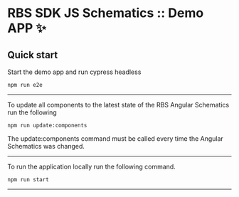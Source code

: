 # RBS SDK JS Schematics :: Demo APP ✨

## Quick start

Start the demo app and run cypress headless

```
npm run e2e
```

---

To update all components to the latest state of the RBS Angular Schematics run the following 

```
npm run update:components
```

The update:components command must be called every time the Angular Schematics was changed.

---
To run the application locally run the following command.

```
npm run start
```

---
